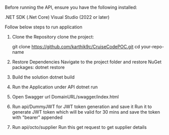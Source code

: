 Before running the API, ensure you have the following installed:

.NET SDK (.Net Core)
Visual Studio (2022 or later)

Follow below steps to run application

1. Clone the Repository
	clone the project: 

	git clone https://github.com/karthik9c/CruiseCodePOC.git
	cd your-repo-name	

2. Restore Dependencies
	Navigate to the project folder and restore NuGet packages:
	dotnet restore

3. Build the solution
	dotnet build

4. Run the Application under API
	dotnet run

5. Open Swagger url
	DomainURL/swagger/index.html

6. Run api/DummyJWT for JWT token generation and save it
	Run it to generate JWT token which will be valid for 30 mins and save the token with "bearer" appended

7. Run api/octo/supplier
	Run this get request to get supplier details
